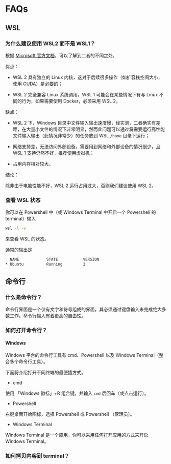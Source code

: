 # FAQs

## WSL
### 为什么建议使用 WSL2 而不是 WSL1？

根据 [Microsoft 官方文档](https://docs.microsoft.com/en-us/windows/wsl/compare-versions)，可以了解到二者的不同之处。

优点：

- WSL 2 具有独立的 Linux 内核，这对于后续很多操作（如扩容栈空间大小，使用 CUDA）是必要的；

- WSL 2 完全兼容 Linux 系统调用，WSL 1 可能会在某些情况下有与 Linux 不同的行为，如果需要使用 Docker，必须采用 WSL 2。

缺点：

- WSL 2 下，Windows 目录中文件输入输出速度慢，经实测，二者确实有差距，在大量小文件的情况下非常明显，然而此问题可以通过将需要运行高性能文件输入输出（此情况非常少）的任务放到 WSL `/home` 目录下运行；

- 网络支持差，无法访问外部设备，需要用到网络和外部设备的情况很少，且 WSL 1 支持仍然不好，推荐使用虚拟机；

- 占用内存相对较大。

结论：

除非由于电脑性能不好，WSL 2 运行占用过大，否则我们建议使用 WSL 2。

### 查看 WSL 状态
你可以在 Powershell 中（或 Windows Terminal 中开启一个 Powershell 的 terminal）输入
```bash
wsl -l -v
```
来查看 WSL 的状态。

通常的输出是
```bash
  NAME            STATE           VERSION
* Ubuntu          Running         2
```

## 命令行
### 什么是命令行？

命令行界面是一个仅有文字和符号组成的界面，其必须通过键盘输入来完成绝大多数工作。命令行输入有着更高的自由性。

### 如何打开命令行？

#### Windows
Windows 平台的命令行工具有 cmd、Powershell 以及 Windows Terminal（整合多个命令行工具）。

下面将介绍打开不同终端的最便捷方式。

- cmd

使用 「Windows 徽标」+R 组合键，并输入 `cmd` 后回车（或点击运行）。

- Powershell

右键桌面开始图标，选择 Powershell 或 Powershell （管理员）。

- Windows Terminal

Windows Terminal 是一个应用，你可以采用任何打开应用的方式来开启 Windows Terminal。

### 如何拷贝内容到 terminal？

